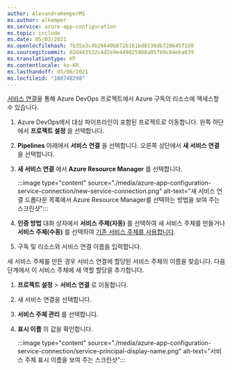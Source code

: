 ```yaml
---
author: AlexandraKemperMS
ms.author: alkemper
ms.service: azure-app-configuration
ms.topic: include
ms.date: 05/03/2021
ms.openlocfilehash: 7b35a3c4b26640b872b161bd8130db728645f1d0
ms.sourcegitcommit: 02d443532c4d2e9e449025908a05fb9c84eba039
ms.translationtype: HT
ms.contentlocale: ko-KR
ms.lasthandoff: 05/06/2021
ms.locfileid: "108748298"
---
```

[서비스 연결](/azure/devops/pipelines/library/service-endpoints)을 통해 Azure DevOps 프로젝트에서 Azure 구독의 리소스에 액세스할 수 있습니다.

1. Azure DevOps에서 대상 파이프라인이 포함된 프로젝트로 이동합니다. 왼쪽 하단에서 **프로젝트 설정** 을 선택합니다.
1. **Pipelines** 아래에서 **서비스 연결** 을 선택합니다. 오른쪽 상단에서 **새 서비스 연결** 을 선택합니다.
1. **새 서비스 연결** 에서 **Azure Resource Manager** 를 선택합니다.

    :::image type="content" source="./media/azure-app-configuration-service-connection/new-service-connection.png" alt-text="새 서비스 연결 드롭다운 목록에서 Azure Resource Manager를 선택하는 방법을 보여 주는 스크린샷":::
1. **인증 방법** 대화 상자에서 **서비스 주체(자동)** 를 선택하여 새 서비스 주체를 만들거나 **서비스 주체(수동)** 를 선택하여 [기존 서비스 주체를 사용합니다](/azure/devops/pipelines/library/connect-to-azure?view=azure-devops#use-spn&preserve-view=true).
1. 구독 및 리소스와 서비스 연결 이름을 입력합니다.

새 서비스 주체를 만든 경우 서비스 연결에 할당된 서비스 주체의 이름을 찾습니다. 다음 단계에서 이 서비스 주체에 새 역할 할당을 추가합니다.

1. **프로젝트 설정** > **서비스 연결** 로 이동합니다.
1. 새 서비스 연결을 선택합니다.
1. **서비스 주체 관리** 를 선택합니다.
1. **표시 이름** 의 값을 확인합니다.

    :::image type="content" source="./media/azure-app-configuration-service-connection/service-principal-display-name.png" alt-text="서비스 주체 표시 이름을 보여 주는 스크린샷":::
